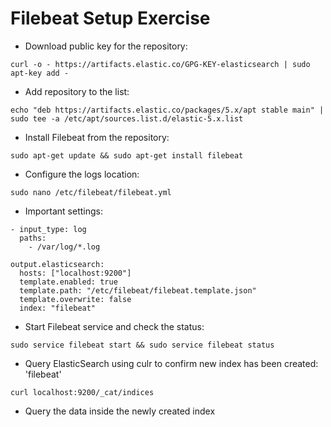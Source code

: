 # Filebeat Setup Exercise #

* Download public key for the repository:
```
curl -o - https://artifacts.elastic.co/GPG-KEY-elasticsearch | sudo apt-key add -
```
* Add repository to the list:
```
echo "deb https://artifacts.elastic.co/packages/5.x/apt stable main" | sudo tee -a /etc/apt/sources.list.d/elastic-5.x.list
```
* Install Filebeat from the repository:
```
sudo apt-get update && sudo apt-get install filebeat
```
* Configure the logs location:
```
sudo nano /etc/filebeat/filebeat.yml
```
* Important settings:
```
- input_type: log  
  paths:  
    - /var/log/*.log  

output.elasticsearch:  
  hosts: ["localhost:9200"]  
  template.enabled: true  
  template.path: "/etc/filebeat/filebeat.template.json"  
  template.overwrite: false  
  index: "filebeat"  
```
* Start Filebeat service and check the status:
```
sudo service filebeat start && sudo service filebeat status
```
* Query ElasticSearch using culr to confirm new index has been created: 'filebeat'
```
curl localhost:9200/_cat/indices
```
* Query the data inside the newly created index
